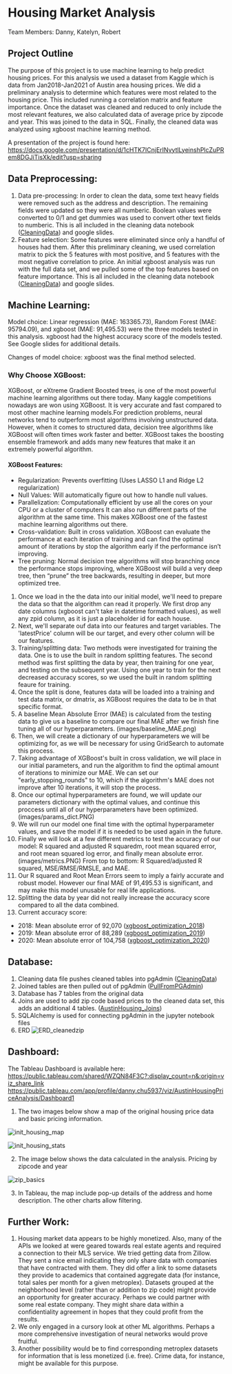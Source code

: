 # Housing Market Analysis

Team Members: Danny, Katelyn, Robert

## Project Outline

The purpose of this project is to use machine learning to help predict housing prices. For this analysis we used a dataset from Kaggle which is data from Jan2018-Jan2021 of Austin area housing prices. We did a preliminary analysis to determine which features were most related to the housing price. This included running a correlation matrix and feature importance. Once the dataset was cleaned and reduced to only include the most relevant features, we also calculated data of average price by zipcode and year. This was joined to the data in SQL. Finally, the cleaned data was analyzed using xgboost machine learning method.

A presentation of the project is found here: https://docs.google.com/presentation/d/1cHTK7ICnjErINvytlLyeinshPlcZuPRem8DGJiTisXk/edit?usp=sharing


## Data Preprocessing: 
1. Data pre-processing: In order to clean the data, some text heavy fields were removed such as the address and description. The remaining fields were updated so they were all numberic. Boolean values were converted to 0/1 and get dummies was used to convert other text fields to numberic. This is all included in the cleaning data notebook ([CleaningData](notebook/CleaningData.ipynb)) and google slides. 
2. Feature selection: Some features were eliminated since only a handful of houses had them. After this preliminary cleaning, we used correlation matrix to pick the 5 features with most positive, and 5 features with the most negative correlation to price. An initial xgboost analysis was run with the full data set, and we pulled some of the top features based on feature importance. This is all included in the cleaning data notebook ([CleaningData](notebook/CleaningData.ipynb)) and google slides. 


## Machine Learning:
Model choice: Linear regression (MAE: 163365.73), Random Forest (MAE: 95794.09), and xgboost (MAE: 91,495.53) were the three models tested in this analysis. xgboost had the highest accuracy score of the models tested. See Google slides for additional details.

Changes of model choice: xgboost was the final method selected.

### Why Choose XGBoost:
XGBoost, or eXtreme Gradient Boosted trees, is one of the most powerful machine learning algorithms out there today. Many kaggle competitions nowadays are won using XGBoost. It is very accurate and fast compared to most other machine learning models.For prediction problems, neural networks tend to outperform most algorithms involving unstructured data. However, when it comes to structured data, decision tree algorithms like XGBoost will often times work faster and better. XGBoost takes the boosting ensemble framework and adds many new features that make it an extremely powerful algorithm.
#### XGBoost Features:
* Regularization: Prevents overfitting (Uses LASSO L1 and Ridge L2 regularization)
* Null Values: Will automatically figure out how to handle null values.
* Parallelization: Computationally efficient by use all the cores on your CPU or a cluster of computers It can also run different parts of the algorithm at the same time. This makes XGBoost one of the fastest machine learning algorithms out there.
* Cross-validation: Built in cross validation. XGBoost can evaluate the performance at each iteration of training and can find the optimal amount of iterations by stop the algorithm early if the performance isn’t improving.
* Tree pruning: Normal decision tree algorithms will stop branching once the performance stops improving, where XGBoost will build a very deep tree, then “prune” the tree backwards, resulting in deeper, but more optimized tree.

1. Once we load in the the data into our initial model, we'll need to prepare the data so that the algorithm can read it properly. We first drop any date columns (xgboost can't take in datetime formatted values), as well any zpid column, as it is just a placeholder id for each house.
2. Next, we'll separate ouf data into our features and target variables. The 'latestPrice' column will be our target, and every other column will be our features.
3. Training/splitting data: Two methods were investigated for training the data. One is to use the built in random splitting features. The second method was first splitting the data by year, then training for one year, and testing on the subsequent year. Using one year to train for the next decreased accuracy scores, so we used the built in random splitting feaure for training.
4. Once the split is done, features data will be loaded into a training and test data matrix, or dmatrix, as XGBoost requires the data to be in that specific format.
5. A baseline Mean Absolute Error (MAE) is calculated from the testing data to give us a baseline to compare our final MAE after we finish fine tuning all of our hyperparameters. (images/baseline_MAE.png)
6. Then, we will create a dictionary of our hyperparameters we will be optimizing for, as we will be necessary for using GridSearch to automate this process.
7. Taking advantage of XGBoost's built in cross validation, we will place in our initial parameters, and run the algorithm to find the optimal amount of iterations to minimize our MAE. We can set our "early_stopping_rounds" to 10, which if the algorithm's MAE does not improve after 10 iterations, it will stop the process.
8. Once our optimal hyperparameters are found, we will update our parameters dictionary with the optimal values, and continue this proccess until all of our hyperparameters have been optimized. (images/params_dict.PNG)
9. We will run our model one final time with the optimal hyperparameter values, and save the model if it is needed to be used again in the future.
10. Finally we will look at a few different metrics to test the accuracy of our model: R squared and adjusted R squaredm, root mean squared error, and root mean squared log error, and finally mean absolute error. (images/metrics.PNG) From top to bottom: R Squared/adjusted R squared, MSE/RMSE/RMSLE, and MAE.
11. Our R squared and Root Mean Errors seem to imply a fairly accurate and robust model. However our final MAE of 91,495.53 is significant, and may make this model unusable for real life applications.
12. Splitting the data by year did not really increase the accuracy score compared to all the data combined.
13. Current accuracy score: 
* 2018: Mean absolute error of 92,070 ([xgboost_optimization_2018](notebook/xgboost_optimization_2018.ipynb))
* 2019: Mean absolute error of 88,289 ([xgboost_optimization_2019](notebook/xgboost_optimization_2019.ipynb))
* 2020: Mean absolute error of 104,758 ([xgboost_optimization_2020](notebook/xgboost_optimization_2020.ipynb))

## Database:
1. Cleaning data file pushes cleaned tables into pgAdmin ([CleaningData](notebook/CleaningData.ipynb))
2. Joined tables are then pulled out of pgAdmin ([PullFromPGAdmin](notebook/PullFromPGAdmin.ipynb))
3. Database has 7 tables from the original data
4. Joins are used to add zip code based prices to the cleaned data set, this adds an additional 4 tables. ([AustinHousing_Joins](SQL/AustinHousing_Joins.sql)) 
5. SQLAlchemy is used for connecting pgAdmin in the jupyter notebook files
6. ERD ![ERD_cleanedzip](SQL/ERD_cleanedzip.PNG)

## Dashboard: 
The Tableau Dashboard is available here: 
https://public.tableau.com/shared/WZQN84F3C?:display_count=n&:origin=viz_share_link
https://public.tableau.com/app/profile/danny.chu5937/viz/AustinHousingPriceAnalysis/Dashboard1

1. The two images below show a map of the original housing price data and basic pricing information.

![init_housing_map](images/init_housing_map.PNG)

![init_housing_stats](images/init_housing_stats.PNG)

2. The image below shows the data calculated in the analysis. Pricing by zipcode and year

![zip_basics](images/zip_basics.PNG)

3. In Tableau, the map include pop-up details of the address and home description. The other charts allow filtering. 

## Further Work:
1. Housing market data appears to be highly monetized. 
Also, many of the APIs we looked at were geared towards real estate agents and required a connection to their MLS service. 
We tried getting data from Zillow. They sent a nice email indicating they only share data with companies that have contracted with them.  They did offer a link to some datasets they provide to academics that contained aggregate data (for instance, total sales per month for a given metroplex). 
Datasets grouped at the neighborhood level (rather than or addition to zip code) might provide an opportunity for greater accuracy. 
Perhaps we could partner with some real estate company. They might share data within a confidentiality agreement in hopes that they could profit from the results. 
2. We only engaged in a cursory look at other ML algorithms.  Perhaps a more comprehensive investigation of neural networks would prove fruitful. 
3. Another possibility would be to find corresponding metroplex datasets for information that is less monetized (i.e. free). Crime data, for instance, might be available for this purpose.


